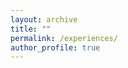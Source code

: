 ```yaml
---
layout: archive
title: ""
permalink: /experiences/
author_profile: true
---
```


<html lang="en">
<head>
    <meta charset="UTF-8">
    <meta name="viewport" content="width=device-width, initial-scale=1.0">
    <title>Experiences</title>
    <style>

        /* General Body Style */
        body {
            font-family: 'Georgia', serif;
            background-color: #f0f7fa;
            margin: 0;
            padding: 0;
            color: #333;
        }

        /* Main content container */
        .content {
            width: 128%;
            margin: 0 auto;
            padding: 20px;
            max-width: 1000px;
        }

        /* Style for Separator */
        .separator {
            text-align: center;
            font-size: 22px;
            font-weight: bold;
            color: #1e3d8f;
            margin-top: 0px;
            margin-bottom: 20px;
            position: relative;
        }

        .separator::after {
            content: '';
            display: block;
            width: 60%;
            height: 1px;
            background-color: #cccccc;
            margin: 10px auto;
        }

        /* Experience Card Styling */
        .experience-card {
            background-color: #fff;
            border-radius: 10px;
            box-shadow: 0 4px 12px rgba(0, 0, 0, 0.1);
            padding: 20px;
            margin-bottom: 20px;
            transition: box-shadow 0.3s ease;
        }

        .experience-card:hover {
            box-shadow: 0 6px 16px rgba(0, 0, 0, 0.1);
        }

        .experience-header {
            display: flex;
            align-items: center;
        }

        .experience-header img {
            width: 50px;
            height: 50px;
            margin-right: 20px;
        }

        .experience-header h5 {
            font-size: 18px;
            margin: 0;
            font-weight: bold;
            color: #333;
            font-family: 'Georgia', serif; /* Ensuring consistent font usage */
        }

        .experience-header small {
            display: block;
            font-size: 14px;
            color: #666;
            font-family: 'Georgia', serif; /* Applying same font */
        }

        .experience-content {
            margin-top: 15px;
        }

        /* Styled bullet points with smaller size */
        .experience-content ul {
            margin: 0;
            padding-left: 20px;
        }

        .experience-content ul li {
            margin-bottom: 10px;
            font-size: 15px; /* 1 size smaller */
            color: #333;
            list-style-type: none;
            position: relative;
            padding-left: 20px;
            font-family: 'Georgia', serif; /* Applying same font */
        }

        .experience-content ul li::before {
            content: '•';
            position: absolute;
            left: 0;
            color: #1e3d8f;
            font-size: 20px;
            line-height: 16px;
        }

        /* Footer */
        footer {
            text-align: center;
            margin-top: 50px;
            font-size: 14px;
            color: #aaa;
            font-family: 'Georgia', serif; /* Applying same font */
        }

        /* Responsive Design */
        @media (max-width: 768px) {
            .experience-header img {
                width: 40px;
                height: 40px;
            }

            .experience-header h5 {
                font-size: 16px;
            }

            .experience-content ul li {
                font-size: 14px;
            }
        }
    </style>
</head>
<body>

<div class="content">
    <!-- Experiences Section -->
    <div class="separator">Experiences</div>

   

    <!-- Experience Card 1 -->
    <div class="experience-card">
        <div class="experience-header">
            <img src="https://upload.wikimedia.org/wikipedia/commons/d/da/UTA_logomark.png" alt="UTA Logo">
            <div>
                <h5>Graduate Student Researcher</h5>
                <small><a href="https://www.uta.edu/academics/schools-colleges/engineering/academics/departments/cse/">The University of Texas at Arlington (UTA)</a></small>
                <small>Sep 2019 – Present · Texas</small>
            </div>
        </div>
        <div class="experience-content">
            <ul>
                <li>Optimize resource usage of microservice applications in cloud computing.</li>
                <li>Develop Resource Manager on top of Kubernetes for microservices.</li>
                <li>Identify root cause of the resource bottlenecks of microservices.</li>
                <li>Develop Reinforcement Learning Agents to improve task completion time in mobile computation offloading.</li>
            </ul>
        </div>
    </div>
</div>

    <!-- Experience Card 2 -->
    <div class="experience-card">
        <div class="experience-header">
            <img src="https://www.bracbank.com/career/assets/images/footer_logo.png" alt="Lawrence Livermore National Lab Logo">
            <div>
                <h5>Chief Information Security Officer (CISO)</h5>
                <small><a href="https://www.bracbank.com/en/">BRAC Bank PLC</a></small>
                <small>November 2022 – Aug 2023 · Dhaka, Bangladesh</small>
            </div>
        </div>
        <div class="experience-content">
            <ul>
                <li>Develop Autoscaling mechanism for ML and HPC Workflows and Cloud Environments (AWS, GCP).</li>
                <li>Enable Autoscaling into HPC frameworks such as Flux Framework with Cloud.</li>
                <li>Enable HPC and Cloud Computing convergence (Deploying lightweight Kubernetes instances with Flux in nested mode).</li>
                <li>Develop tools to automate the deployment and elasticity of HPC Apps and the cloud.</li>
                <li>Tools and Technologies: Python, AWS API, BOTO3, Terraform, Bash.</li>
            </ul>
        </div>
    </div>

        <!-- Experience Card 3 -->
    <div class="experience-card">
        <div class="experience-header">
            <img src="https://upload.wikimedia.org/wikipedia/commons/6/6d/LLNL-Logo-Black-Text.png" alt="Lawrence Livermore National Lab Logo">
            <div>
                <h5>Computing Scholar Graduate Intern</h5>
                <small>Lawrence Livermore National Laboratory</small>
                <small>May 2023 – Aug 2023 · Livermore, California</small>
            </div>
        </div>
        <div class="experience-content">
            <ul>
                <li>Develop Autoscaling mechanism for ML and HPC Workflows and Cloud Environments (AWS, GCP).</li>
                <li>Enable Autoscaling into HPC frameworks such as Flux Framework with Cloud.</li>
                <li>Enable HPC and Cloud Computing convergence (Deploying lightweight Kubernetes instances with Flux in nested mode).</li>
                <li>Develop tools to automate the deployment and elasticity of HPC Apps and the cloud.</li>
                <li>Tools and Technologies: Python, AWS API, BOTO3, Terraform, Bash.</li>
            </ul>
        </div>
    </div>

        <!-- Experience Card 2 -->
    <div class="experience-card">
        <div class="experience-header">
            <img src="https://upload.wikimedia.org/wikipedia/commons/6/6d/LLNL-Logo-Black-Text.png" alt="Lawrence Livermore National Lab Logo">
            <div>
                <h5>Computing Scholar Graduate Intern</h5>
                <small>Lawrence Livermore National Laboratory</small>
                <small>May 2023 – Aug 2023 · Livermore, California</small>
            </div>
        </div>
        <div class="experience-content">
            <ul>
                <li>Develop Autoscaling mechanism for ML and HPC Workflows and Cloud Environments (AWS, GCP).</li>
                <li>Enable Autoscaling into HPC frameworks such as Flux Framework with Cloud.</li>
                <li>Enable HPC and Cloud Computing convergence (Deploying lightweight Kubernetes instances with Flux in nested mode).</li>
                <li>Develop tools to automate the deployment and elasticity of HPC Apps and the cloud.</li>
                <li>Tools and Technologies: Python, AWS API, BOTO3, Terraform, Bash.</li>
            </ul>
        </div>
    </div>

        <!-- Experience Card 2 -->
    <div class="experience-card">
        <div class="experience-header">
            <img src="https://upload.wikimedia.org/wikipedia/commons/6/6d/LLNL-Logo-Black-Text.png" alt="Lawrence Livermore National Lab Logo">
            <div>
                <h5>Computing Scholar Graduate Intern</h5>
                <small>Lawrence Livermore National Laboratory</small>
                <small>May 2023 – Aug 2023 · Livermore, California</small>
            </div>
        </div>
        <div class="experience-content">
            <ul>
                <li>Develop Autoscaling mechanism for ML and HPC Workflows and Cloud Environments (AWS, GCP).</li>
                <li>Enable Autoscaling into HPC frameworks such as Flux Framework with Cloud.</li>
                <li>Enable HPC and Cloud Computing convergence (Deploying lightweight Kubernetes instances with Flux in nested mode).</li>
                <li>Develop tools to automate the deployment and elasticity of HPC Apps and the cloud.</li>
                <li>Tools and Technologies: Python, AWS API, BOTO3, Terraform, Bash.</li>
            </ul>
        </div>
    </div>

        <!-- Experience Card 2 -->
    <div class="experience-card">
        <div class="experience-header">
            <img src="https://upload.wikimedia.org/wikipedia/commons/6/6d/LLNL-Logo-Black-Text.png" alt="Lawrence Livermore National Lab Logo">
            <div>
                <h5>Computing Scholar Graduate Intern</h5>
                <small>Lawrence Livermore National Laboratory</small>
                <small>May 2023 – Aug 2023 · Livermore, California</small>
            </div>
        </div>
        <div class="experience-content">
            <ul>
                <li>Develop Autoscaling mechanism for ML and HPC Workflows and Cloud Environments (AWS, GCP).</li>
                <li>Enable Autoscaling into HPC frameworks such as Flux Framework with Cloud.</li>
                <li>Enable HPC and Cloud Computing convergence (Deploying lightweight Kubernetes instances with Flux in nested mode).</li>
                <li>Develop tools to automate the deployment and elasticity of HPC Apps and the cloud.</li>
                <li>Tools and Technologies: Python, AWS API, BOTO3, Terraform, Bash.</li>
            </ul>
        </div>
    </div>

        <!-- Experience Card 2 -->
    <div class="experience-card">
        <div class="experience-header">
            <img src="https://upload.wikimedia.org/wikipedia/commons/6/6d/LLNL-Logo-Black-Text.png" alt="Lawrence Livermore National Lab Logo">
            <div>
                <h5>Computing Scholar Graduate Intern</h5>
                <small>Lawrence Livermore National Laboratory</small>
                <small>May 2023 – Aug 2023 · Livermore, California</small>
            </div>
        </div>
        <div class="experience-content">
            <ul>
                <li>Develop Autoscaling mechanism for ML and HPC Workflows and Cloud Environments (AWS, GCP).</li>
                <li>Enable Autoscaling into HPC frameworks such as Flux Framework with Cloud.</li>
                <li>Enable HPC and Cloud Computing convergence (Deploying lightweight Kubernetes instances with Flux in nested mode).</li>
                <li>Develop tools to automate the deployment and elasticity of HPC Apps and the cloud.</li>
                <li>Tools and Technologies: Python, AWS API, BOTO3, Terraform, Bash.</li>
            </ul>
        </div>
    </div>
    

<footer>
    © 2024 by Mohammad Shahedur Rahman. All rights reserved.
</footer>

</body>
</html>
